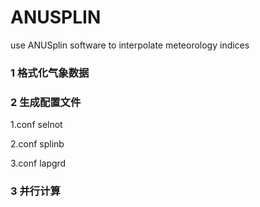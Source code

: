 # ANUSPLIN
use ANUSplin software to interpolate meteorology indices

### 1 格式化气象数据

### 2 生成配置文件
1.conf selnot

2.conf splinb

3.conf lapgrd


### 3 并行计算
